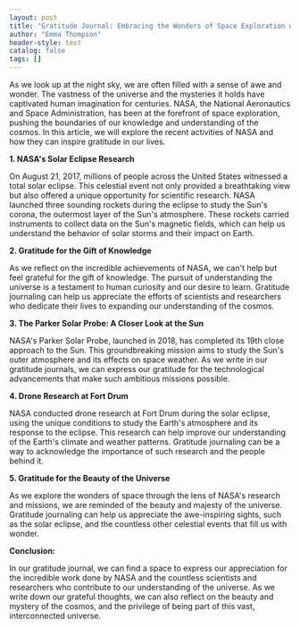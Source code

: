 ```yaml
---
layout: post
title: "Gratitude Journal: Embracing the Wonders of Space Exploration with NASA"
author: "Emma Thompson"
header-style: text
catalog: false
tags: []
---
```


As we look up at the night sky, we are often filled with a sense of awe and wonder. The vastness of the universe and the mysteries it holds have captivated human imagination for centuries. NASA, the National Aeronautics and Space Administration, has been at the forefront of space exploration, pushing the boundaries of our knowledge and understanding of the cosmos. In this article, we will explore the recent activities of NASA and how they can inspire gratitude in our lives.

**1. NASA's Solar Eclipse Research**

On August 21, 2017, millions of people across the United States witnessed a total solar eclipse. This celestial event not only provided a breathtaking view but also offered a unique opportunity for scientific research. NASA launched three sounding rockets during the eclipse to study the Sun's corona, the outermost layer of the Sun's atmosphere. These rockets carried instruments to collect data on the Sun's magnetic fields, which can help us understand the behavior of solar storms and their impact on Earth.

**2. Gratitude for the Gift of Knowledge**

As we reflect on the incredible achievements of NASA, we can't help but feel grateful for the gift of knowledge. The pursuit of understanding the universe is a testament to human curiosity and our desire to learn. Gratitude journaling can help us appreciate the efforts of scientists and researchers who dedicate their lives to expanding our understanding of the cosmos.

**3. The Parker Solar Probe: A Closer Look at the Sun**

NASA's Parker Solar Probe, launched in 2018, has completed its 19th close approach to the Sun. This groundbreaking mission aims to study the Sun's outer atmosphere and its effects on space weather. As we write in our gratitude journals, we can express our gratitude for the technological advancements that make such ambitious missions possible.

**4. Drone Research at Fort Drum**

NASA conducted drone research at Fort Drum during the solar eclipse, using the unique conditions to study the Earth's atmosphere and its response to the eclipse. This research can help improve our understanding of the Earth's climate and weather patterns. Gratitude journaling can be a way to acknowledge the importance of such research and the people behind it.

**5. Gratitude for the Beauty of the Universe**

As we explore the wonders of space through the lens of NASA's research and missions, we are reminded of the beauty and majesty of the universe. Gratitude journaling can help us appreciate the awe-inspiring sights, such as the solar eclipse, and the countless other celestial events that fill us with wonder.

**Conclusion:**

In our gratitude journal, we can find a space to express our appreciation for the incredible work done by NASA and the countless scientists and researchers who contribute to our understanding of the universe. As we write down our grateful thoughts, we can also reflect on the beauty and mystery of the cosmos, and the privilege of being part of this vast, interconnected universe.